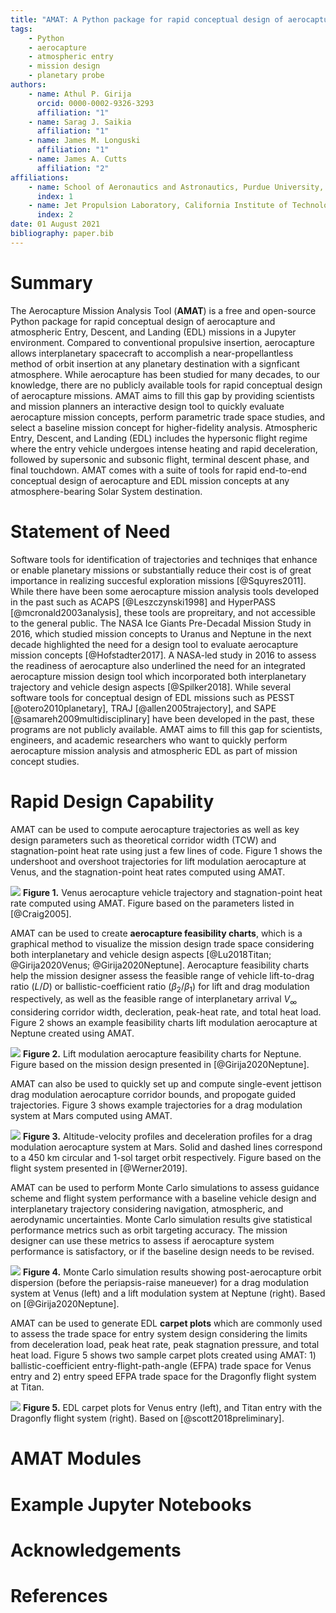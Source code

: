 ```yaml
---
title: "AMAT: A Python package for rapid conceptual design of aerocapture and atmospheric Entry, Descent, and Landing (EDL) missions in a Jupyter environment"
tags:
    - Python
    - aerocapture
    - atmospheric entry
    - mission design
    - planetary probe
authors:
    - name: Athul P. Girija
      orcid: 0000-0002-9326-3293
      affiliation: "1"
    - name: Sarag J. Saikia
      affiliation: "1"
    - name: James M. Longuski
      affiliation: "1"
    - name: James A. Cutts
      affiliation: "2"
affiliations:
    - name: School of Aeronautics and Astronautics, Purdue University, West Lafayette, IN 47907, United States
      index: 1
    - name: Jet Propulsion Laboratory, California Institute of Technology, Pasadena, CA 91109, United States
      index: 2
date: 01 August 2021
bibliography: paper.bib
---
```


# Summary
The Aerocapture Mission Analysis Tool (**AMAT**) is a free and open-source Python package for rapid conceptual design of aerocapture and atmospheric Entry, Descent, and Landing (EDL) missions in a Jupyter environment. Compared to conventional propulsive insertion, aerocapture allows interplanetary spacecraft to accomplish a near-propellantless method of orbit insertion at any planetary destination with a signficant atmosphere. While aerocapture has been studied for many decades, to our knowledge, there are no publicly available tools for rapid conceptual design of aerocapture missions. AMAT aims to fill this gap by providing scientists and mission planners an interactive design tool to quickly evaluate aerocapture mission concepts, perform parametric trade space studies, and select a baseline mission concept for higher-fidelity analysis. Atmospheric Entry, Descent, and Landing (EDL) includes the hypersonic flight regime where the entry vehicle undergoes intense heating and rapid deceleration, followed by supersonic and subsonic flight, terminal descent phase, and final touchdown. AMAT comes with a suite of tools for rapid end-to-end conceptual design of aerocapture and EDL mission concepts at any atmosphere-bearing Solar System destination.

# Statement of Need

Software tools for identification of trajectories and techniqes that enhance or enable planetary missions or substantially reduce their cost is of great importance in realizing succesful exploration missions [@Squyres2011]. While there have been some aerocapture mission analysis tools developed in the past such as ACAPS [@Leszczynski1998] and HyperPASS [@mcronald2003analysis], these tools are propreitary, and not accessible to the general public. The NASA Ice Giants Pre-Decadal Mission Study in 2016, which studied mission concepts to Uranus and Neptune in the next decade highlighted the need for a design tool to evaluate aerocapture mission concepts [@Hofstadter2017]. A NASA-led study in 2016 to assess the readiness of aerocapture also underlined the need for an integrated aerocapture mission design tool which incorporated both interplanetary trajectory and vehicle design aspects [@Spilker2018]. While several software tools for conceptual design of EDL missions such as PESST [@otero2010planetary], TRAJ [@allen2005trajectory], and SAPE [@samareh2009multidisciplinary] have been developed in the past, these programs are not publicly available.  AMAT aims to fill this gap for scientists, engineers, and academic researchers who want to quickly perform aerocapture mission analysis and atmospheric EDL as part of mission concept studies. 


# Rapid Design Capability

AMAT can be used to compute aerocapture trajectories as well as key design parameters such as theoretical corridor width (TCW) and stagnation-point heat rate using just a few lines of code. Figure 1 shows the undershoot and overshoot trajectories for lift modulation aerocapture at Venus, and the stagnation-point heat rates computed using AMAT.

![](https://i.imgur.com/3XPh6JY.png)
**Figure 1.** Venus aerocapture vehicle trajectory and stagnation-point heat rate computed using AMAT. Figure based on the parameters listed in [@Craig2005].

AMAT can be used to create **aerocapture feasibility charts**, which is a graphical method to visualize the mission design trade space considering both interplanetary and vehicle design aspects [@Lu2018Titan; @Girija2020Venus; @Girija2020Neptune]. Aerocapture feasibility charts help the mission designer assess the feasible range of vehicle lift-to-drag ratio ($L/D$) or ballistic-coefficient ratio ($\beta_2/\beta_1$) for lift and drag modulation respectively, as well as the feasible range of interplanetary arrival $V_{\infty}$ considering corridor width, decleration, peak-heat rate, and total heat load. Figure 2 shows an example feasibility charts lift modulation aerocapture at Neptune created using AMAT.

![](https://i.imgur.com/BNINxh4.png)
**Figure 2.** Lift modulation aerocapture feasibility charts for Neptune. Figure based on the mission design presented in [@Girija2020Neptune].  

AMAT can also be used to quickly set up and compute single-event jettison drag modulation aerocapture corridor bounds, and propogate guided trajectories. Figure 3 shows example trajectories for a drag modulation system at Mars computed using AMAT.

![](https://i.imgur.com/YlMk6Th.png)
**Figure 3.** Altitude-velocity profiles and deceleration profiles for a drag modulation aerocapture system at Mars. Solid and dashed lines correspond to a 450 km circular and 1-sol target orbit respectively. Figure based on the flight system presented in [@Werner2019].  

AMAT can be used to perform Monte Carlo simulations to assess guidance scheme and flight system performance with a baseline vehicle design and interplanetary trajectory considering navigation, atmospheric, and aerodynamic uncertainties. Monte Carlo simulation results give statistical performance metrics such as orbit targeting accuracy. The mission designer can use these metrics to assess if aerocapture system performance is satisfactory, or if the baseline design needs to be revised.

![](https://i.imgur.com/Jefki5T.png)
**Figure 4.** Monte Carlo simulation results showing post-aerocapture orbit dispersion (before the periapsis-raise maneuever) for a drag modulation system at Venus (left) and a lift modulation system at Neptune (right). Based on  [@Girija2020Neptune].

AMAT can be used to generate EDL **carpet plots** which are commonly used to assess the trade space for entry system design considering the limits from deceleration load, peak heat rate, peak stagnation pressure, and total heat load. Figure 5 shows two sample carpet plots created using AMAT: 1) ballistic-coefficient entry-flight-path-angle (EFPA) trade space for Venus entry and 2) entry speed EFPA trade space for the Dragonfly flight system at Titan.

![](https://i.imgur.com/uDxfzsS.png)
**Figure 5.** EDL carpet plots for Venus entry (left), and Titan entry with the Dragonfly flight system (right). Based on [@scott2018preliminary].


# AMAT Modules

# Example Jupyter Notebooks

# Acknowledgements

# References


